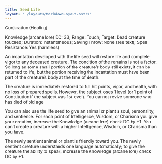 ```yaml
---
title: Seed Life
layout: '~/layouts/MarkdownLayout.astro'
---
```

Conjuration (Healing)

Knowledge (arcane lore) DC: 33; Range: Touch; Target: Dead creature touched;
Duration: Instantaneous; Saving Throw: None (see text); Spell Resistance: Yes
(harmless)

An incantation developed with the life seed will restore life and complete
vigor to any deceased creature. The condition of the remains is not a factor.
So long as some small portion of the creature’s body still exists, it can be
returned to life, but the portion receiving the incantation must have been
part of the creature’s body at the time of death.

The creature is immediately restored to full hit points, vigor, and health,
with no loss of prepared spells. However, the subject loses 1 level (or 1
point of Constitution if the subject was 1st level). You cannot revive someone
who has died of old age.

You can also use the life seed to give an animal or plant a soul, personality,
and sentience. For each point of Intelligence, Wisdom, or Charisma you give
your creation, increase the Knowledge (arcane lore) check DC by +1. You can’t
create a creature with a higher Intelligence, Wisdom, or Charisma than you
have.

The newly sentient animal or plant is friendly toward you. The newly sentient
creature understands one language automatically; to give the creature the
ability to speak, increase the Knowledge (arcane lore) check DC by +1.

